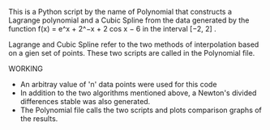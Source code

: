 This is a Python script by the name of Polynomial that constructs a Lagrange polynomial and a Cubic Spline from the data generated by the function f(x) = e^x + 2^−x + 2 cos x − 6 in the interval [−2, 2] . 

Lagrange and Cubic Spline refer to the two methods of interpolation based on a gien set of points. These two scripts are called in the Polynomial file.

WORKING
- An arbitray value of 'n' data points were used for this code
- In addition to the two algorithms mentioned above, a Newton's divided differences stable was also generated.
- The Polynomial file calls the two scripts and plots comparison graphs of the results.

